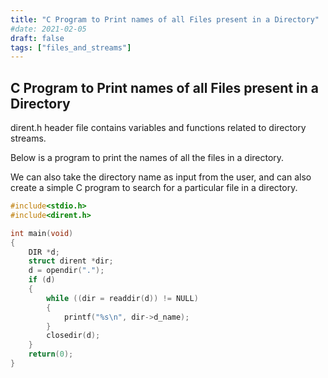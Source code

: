 ```yaml
---
title: "C Program to Print names of all Files present in a Directory"
#date: 2021-02-05
draft: false
tags: ["files_and_streams"]
---
```


## C Program to Print names of all Files present in a Directory

dirent.h header file contains variables and functions related to directory streams.

Below is a program to print the names of all the files in a directory.

We can also take the directory name as input from the user, and can also create a simple C program to search for a particular file in a directory.

```c
#include<stdio.h>
#include<dirent.h>

int main(void)
{
    DIR *d;
    struct dirent *dir;
    d = opendir(".");
    if (d)
    {
        while ((dir = readdir(d)) != NULL)
        {
            printf("%s\n", dir->d_name);
        }
        closedir(d);
    }
    return(0);
}
```

